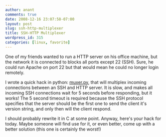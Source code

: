 ```yaml
---
author: anant
comments: true
date: 2008-12-16 23:07:58-07:00
layout: post
slug: ssh-http-multiplexer
title: SSH-HTTP Multiplexer
wordpress_id: 315
categories: [linux, favorite]
---
```


One of my friends wanted to run a HTTP server on his office machine, but the network it is connected to blocks all ports except 22 (SSH). Sure, he could run Apache on port 22 but that would mean he could no longer login remotely.

I wrote a quick hack in python: [muxer.py](http://proness.kix.in/misc/muxer.py), that will multiplex incoming connections between an SSH and HTTP server. It is slow, and makes all incoming SSH connections wait for 5 seconds before responding, but it works! The 5 second timeout is required because the SSH protocol specifies that the server should be the first one to send the client it's version string, and only then will the client respond.

I should probably rewrite it in C at some point. Anyway, here's your hack for today. Maybe someone will find use for it, or even better, come up with a better solution (this one is certainly the worst!)
